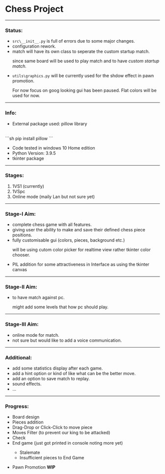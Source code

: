 # Chess Project

---

### Status:
+ `src\__init__.py` is full of errors due to some major changes.
+ configuration rework.
+ match will have its own class to seperate the custom startup match.
    <p>
    since same board will be used to play match and to have <i>custom startup match.</i>
    </p>
+ `utils\graphics.py` will be currently used for the shdow effect in pawn promotion.
    <p>
    For now focus on goog looking gui has been paused. Flat colors will be used for now.
    </p>

---

### Info:
+ External package used: pillow library 
<br>
```sh
pip install pillow
```

+ Code tested in windows 10 Home edition
+ Python Version: 3.9.5
+ tkinter package

---

### Stages:
1. 1VS1 (currently)
2. 1VSpc
3. Online mode (maily Lan but not sure yet)

---

### Stage-I Aim:
+ complete chess game with all features.
+ giving user the ability to make and save their defined chess piece positions.
+ fully customisable gui (colors, pieces, background etc.)
    <p>
    will be using cutom color picker for realtime view rather tkinter color chooser.
    </p>
+ PIL addition for some attractiveness in Interface as using the tkinter canvas

---

### Stage-II Aim:
+ to have match against pc.
    <p>
    might add some levels that how pc should play.
    </p>

---

### Stage-III Aim:
+ online mode for match.
+ not sure but would like to add a voice communication.

---

### Additional:
+ add some statistics display after each game.
+ add a hint option or kind of like what can be the better move.
+ add an option to save match to replay.
+ sound effects.
+ ...

---

### Progress:
+ Board design
+ Pieces addition
+ Drag-Drop or Click-Click to move piece
+ Moves Filter (to prevent our king to be attacked)
+ Check
+ End game (just got printed in console noting more yet)
    <p><ul>
    <li> Stalemate </li>
    <li> Insufficient pieces to End Game </li>
    </ul></p>
+ Pawn Promotion <b>WIP</b>